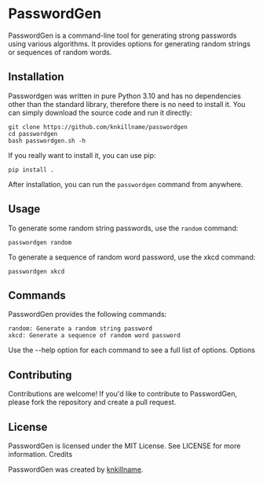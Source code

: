 # PasswordGen

PasswordGen is a command-line tool for generating strong passwords using various
algorithms.
It provides options for generating random strings or sequences of random words.

## Installation
Passwordgen was written in pure Python 3.10 and has no dependencies other than
the standard library, therefore there is no need to install it.
You can simply download the source code and run it directly:

    git clone https://github.com/knkillname/passwordgen
    cd passwordgen
    bash passwordgen.sh -h

If you really want to install it, you can use pip:

    pip install .

After installation, you can run the `passwordgen` command from anywhere.

## Usage

To generate some random string passwords, use the `random` command:

    passwordgen random

To generate a sequence of random word password, use the xkcd command:


    passwordgen xkcd

## Commands

PasswordGen provides the following commands:

    random: Generate a random string password
    xkcd: Generate a sequence of random word password

Use the --help option for each command to see a full list of options.
Options

## Contributing

Contributions are welcome! If you'd like to contribute to PasswordGen, please
fork the repository and create a pull request.


## License

PasswordGen is licensed under the MIT License. See LICENSE for more information.
Credits

PasswordGen was created by [knkillname](https://github.com/knkillname).
